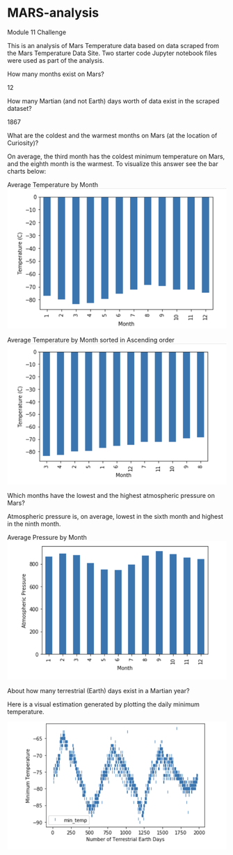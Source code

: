 # MARS-analysis
Module 11 Challenge

This is an analysis of Mars Temperature data based on data scraped from the Mars Temperature Data Site. Two starter code Jupyter notebook files were used as part of the analysis.

How many months exist on Mars?

12

How many Martian (and not Earth) days worth of data exist in the scraped dataset?

1867

What are the coldest and the warmest months on Mars (at the location of Curiosity)? 

On average, the third month has the coldest minimum temperature on Mars, and the eighth month is the warmest. To visualize this answer see the bar charts below:

Average Temperature by Month
![bar chart of avg temperature by month](https://github.com/maderamel/MARS-analysis/blob/021853bd98f368b67fd3722162baf39cd3e61985/Charts/avg_temp_month.png)

Average Temperature by Month sorted in Ascending order
![avg temp ascending](https://github.com/maderamel/MARS-analysis/blob/021853bd98f368b67fd3722162baf39cd3e61985/Charts/avg_temp_ascending.png)

Which months have the lowest and the highest atmospheric pressure on Mars? 

Atmospheric pressure is, on average, lowest in the sixth month and highest in the ninth month.

Average Pressure by Month
![bar chart of average pressure by month](https://github.com/maderamel/MARS-analysis/blob/021853bd98f368b67fd3722162baf39cd3e61985/Charts/avg_presssure_month.png)

About how many terrestrial (Earth) days exist in a Martian year? 

Here is a visual estimation generated by plotting the daily minimum temperature.

![scatterplot of minimum temperature](https://github.com/maderamel/MARS-analysis/blob/021853bd98f368b67fd3722162baf39cd3e61985/Charts/min_temp_days.png)


